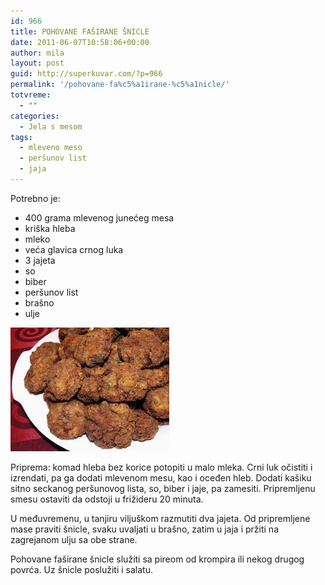 ```yaml
---
id: 966
title: POHOVANE FAŠIRANE ŠNICLE
date: 2011-06-07T10:58:06+00:00
author: mila
layout: post
guid: http://superkuvar.com/?p=966
permalink: '/pohovane-fa%c5%a1irane-%c5%a1nicle/'
totvreme:
  - ""
categories:
  - Jela s mesom
tags:
  - mleveno meso
  - peršunov list
  - jaja
---
```

Potrebno je:

  * 400 grama mlevenog junećeg mesa
  * kriška hleba
  * mleko
  * veća glavica crnog luka
  * 3 jajeta
  * so
  * biber
  * peršunov list
  * brašno
  * ulje

<img class="alignnone size-full wp-image-968" title="fasiranesnicle" src="/wp-content/uploads/2011/06/fasiranesnicle.jpg" alt="" width="254" height="198" /> 

Priprema: komad hleba bez korice potopiti u malo mleka. Crni luk očistiti i izrendati, pa ga dodati mlevenom mesu, kao i oceđen hleb. Dodati kašiku sitno seckanog peršunovog lista, so, biber i jaje, pa zamesiti. Pripremljenu smesu ostaviti da odstoji u frižideru 20 minuta.

U međuvremenu, u tanjiru viljuškom razmutiti dva jajeta. Od pripremljene mase praviti šnicle, svaku uvaljati u brašno, zatim u jaja i pržiti na zagrejanom ulju sa obe strane.

Pohovane faširane šnicle služiti sa pireom od krompira ili nekog drugog povrća. Uz šnicle poslužiti i salatu.
